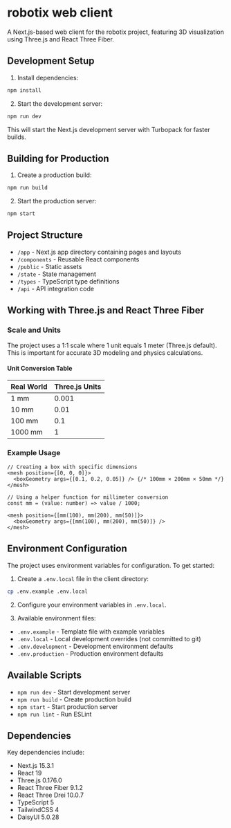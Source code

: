 # robotix web client

A Next.js-based web client for the robotix project, featuring 3D visualization using Three.js and React Three Fiber.

## Development Setup

1. Install dependencies:
```bash
npm install
```

2. Start the development server:
```bash
npm run dev
```
This will start the Next.js development server with Turbopack for faster builds.

## Building for Production

1. Create a production build:
```bash
npm run build
```

2. Start the production server:
```bash
npm start
```

## Project Structure

- `/app` - Next.js app directory containing pages and layouts
- `/components` - Reusable React components
- `/public` - Static assets
- `/state` - State management
- `/types` - TypeScript type definitions
- `/api` - API integration code

## Working with Three.js and React Three Fiber

### Scale and Units

The project uses a 1:1 scale where 1 unit equals 1 meter (Three.js default). This is important for accurate 3D modeling and physics calculations.

#### Unit Conversion Table
| Real World | Three.js Units |
| ---------- | -------------- |
| 1 mm       | 0.001          |
| 10 mm      | 0.01           |
| 100 mm     | 0.1            |
| 1000 mm    | 1              |

### Example Usage

```tsx
// Creating a box with specific dimensions
<mesh position={[0, 0, 0]}>
  <boxGeometry args={[0.1, 0.2, 0.05]} /> {/* 100mm × 200mm × 50mm */}
</mesh>

// Using a helper function for millimeter conversion
const mm = (value: number) => value / 1000;

<mesh position={[mm(100), mm(200), mm(50)]}>
  <boxGeometry args={[mm(100), mm(200), mm(50)]} />
</mesh>
```

## Environment Configuration

The project uses environment variables for configuration. To get started:

1. Create a `.env.local` file in the client directory:
```bash
cp .env.example .env.local
```

2. Configure your environment variables in `.env.local`. 

3. Available environment files:
- `.env.example` - Template file with example variables
- `.env.local` - Local development overrides (not committed to git)
- `.env.development` - Development environment defaults
- `.env.production` - Production environment defaults

## Available Scripts

- `npm run dev` - Start development server
- `npm run build` - Create production build
- `npm start` - Start production server
- `npm run lint` - Run ESLint

## Dependencies

Key dependencies include:
- Next.js 15.3.1
- React 19
- Three.js 0.176.0
- React Three Fiber 9.1.2
- React Three Drei 10.0.7
- TypeScript 5
- TailwindCSS 4
- DaisyUI 5.0.28
